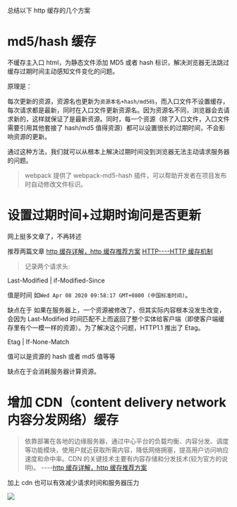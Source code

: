 <!--
 * @Author: your name
 * @Date: 2020-03-07 15:24:57
 * @LastEditTime: 2020-04-08 10:00:43
 * @LastEditors: Please set LastEditors
 * @Description: In User Settings Edit
 * @FilePath: \RW 笔记\web优化相关\缓存.md
 -->

总结以下 http 缓存的几个方案

# md5/hash 缓存

不缓存主入口 html，为静态文件添加 MD5 或者 hash 标识，解决浏览器无法跳过缓存过期时间主动感知文件变化的问题。

原理是：

每次更新的资源，资源名也更新为`资源本名+hash/md5码`，而入口文件不设置缓存，每次请求都是最新，同时在入口文件更新资源名。因为资源名不同，浏览器会去请求新的，这样就保证了是最新资源。同时，每一个资源（除了入口文件，入口文件需要引用其他套接了 hash/md5 值得资源）都可以设置很长的过期时间，不会影响资源的更新。

通过这种方法，我们就可以从根本上解决过期时间没到浏览器无法主动请求服务器的问题。

> webpack 提供了 webpack-md5-hash 插件，可以帮助开发者在项目发布时自动修改文件标识。

# 设置过期时间+过期时询问是否更新

网上挺多文章了，不再转述

推荐两篇文章
[http 缓存详解，http 缓存推荐方案](https://www.cnblogs.com/echolun/p/9419517.html)
[HTTP----HTTP 缓存机制](https://juejin.im/post/5a1d4e546fb9a0450f21af23)

> 记录两个请求头:

Last-Modified | if-Modified-Since

值是时间 如`Wed Apr 08 2020 09:58:17 GMT+0800 (中国标准时间)`。

缺点在于 如果在服务器上，一个资源被修改了，但其实际内容根本没发生改变，会因为 Last-Modified 时间匹配不上而返回了整个实体给客户端（即使客户端缓存里有个一模一样的资源）。为了解决这个问题，HTTP1.1 推出了 Etag。

Etag | If-None-Match

值可以是资源的 hash 或者 md5 值等等

缺点在于会消耗服务器计算资源。

# 增加 CDN（content delivery network 内容分发网络）缓存

> 依靠部署在各地的边缘服务器，通过中心平台的负载均衡、内容分发、调度等功能模块，使用户就近获取所需内容，降低网络拥塞，提高用户访问响应速度和命中率。CDN 的关键技术主要有内容存储和分发技术(较为官方的说明)。
> ----[http 缓存详解，http 缓存推荐方案](https://www.cnblogs.com/echolun/p/9419517.html)

加上 cdn 也可以有效减少请求时间和服务器压力

![](https://images2015.cnblogs.com/blog/408483/201605/408483-20160525182943272-204994049.png)
